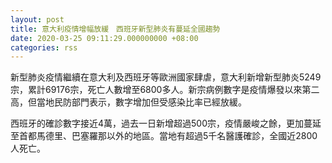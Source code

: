 ```yaml
---
layout: post
title: 意大利疫情增幅放緩　西班牙新型肺炎有蔓延全國趨勢
date: 2020-03-25 09:11:29.000000000 +08:00
categories: rss
---
```


新型肺炎疫情繼續在意大利及西班牙等歐洲國家肆虐，意大利新增新型肺炎5249宗，累計69176宗，死亡人數增至6800多人。新宗病例數字是疫情爆發以來第二高，但當地民防部門表示，數字增加但受感染比率已經放緩。

西班牙的確診數字接近4萬，過去一日新增超過500宗，疫情嚴峻之餘，更加蔓延至首都馬德里、巴塞羅那以外的地區。當地有超過5千名醫護確診，全國近2800人死亡。
